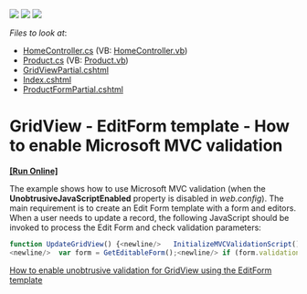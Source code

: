 <!-- default badges list -->
![](https://img.shields.io/endpoint?url=https://codecentral.devexpress.com/api/v1/VersionRange/128549685/14.1.3%2B)
[![](https://img.shields.io/badge/Open_in_DevExpress_Support_Center-FF7200?style=flat-square&logo=DevExpress&logoColor=white)](https://supportcenter.devexpress.com/ticket/details/E3746)
[![](https://img.shields.io/badge/📖_How_to_use_DevExpress_Examples-e9f6fc?style=flat-square)](https://docs.devexpress.com/GeneralInformation/403183)
<!-- default badges end -->
<!-- default file list -->
*Files to look at*:

* [HomeController.cs](./CS/Controllers/HomeController.cs) (VB: [HomeController.vb](./VB/Controllers/HomeController.vb))
* [Product.cs](./CS/Models/Product.cs) (VB: [Product.vb](./VB/Models/Product.vb))
* [GridViewPartial.cshtml](./CS/Views/Home/GridViewPartial.cshtml)
* [Index.cshtml](./CS/Views/Home/Index.cshtml)
* [ProductFormPartial.cshtml](./CS/Views/Home/ProductFormPartial.cshtml)
<!-- default file list end -->
# GridView - EditForm template - How to enable Microsoft MVC validation
<!-- run online -->
**[[Run Online]](https://codecentral.devexpress.com/e3746/)**
<!-- run online end -->


<p>The example shows how to use Microsoft MVC validation (when the <strong>UnobtrusiveJavaScriptEnabled</strong> property is disabled in <i>web.config</i>). The main requirement is to create an Edit Form template with a form and editors. When a user needs to update a record, the following JavaScript should be invoked to process the Edit Form and check validation parameters:</p>

```js
function UpdateGridView() {<newline/>	InitializeMVCValidationScript();
<newline/>	var form = GetEditableForm();<newline/>	if (form.validationCallbacks[0]())<newline/>		grid.UpdateEdit();<newline/>}<newline/>function InitializeMVCValidationScript() {<newline/>	var validationRulesScript = GetEditableForm().nextSibling;<newline/>	if (validationRulesScript && !validationRulesScript.executed) {<newline/>		validationRulesScript.executed = true;<newline/>		eval(validationRulesScript.text);<newline/>		Sys.Mvc.FormContext._Application_Load();<newline/>	}<newline/>}<newline/>function GetEditableForm() {<newline/>	return document.getElementById("frmProduct");<newline/>}
```

<p> </p><p><a href="https://www.devexpress.com/Support/Center/p/E3744">How to enable unobtrusive validation for GridView using the EditForm template</a></p>

<br/>


